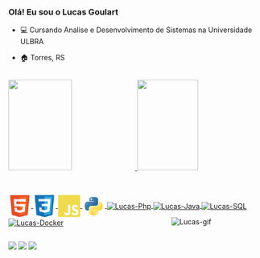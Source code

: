 ### Olá! Eu sou o Lucas Goulart

- 💻 Cursando Analise e Desenvolvimento de Sistemas na Universidade ULBRA
- 🏠 Torres, RS

  ##
<div>
  <a href="https://github.com/LucasGoulart2205">
  <img width="50%" height="180em" src="https://github-readme-stats.vercel.app/api?username=LucasGoulart2205&show_icons=true&theme=tokyonight"/>
  <img width="49%" height="180em" src="https://github-readme-stats.vercel.app/api/top-langs/?username=LucasGoulart2205&layout=compact&langs_count=16&theme=tokyonight"/>
</div>

  ##
<div style="display: inline_block"><br>
  <img align="center" alt="Lucas-HTML" height="45" width="45" src="https://raw.githubusercontent.com/devicons/devicon/master/icons/html5/html5-original.svg">
  <img align="center" alt="Lucas-CSS" height="45" width="45" src="https://raw.githubusercontent.com/devicons/devicon/master/icons/css3/css3-original.svg">
  <img align="center" alt="Lucas-Python" height="45" width="45" src="https://raw.githubusercontent.com/devicons/devicon/master/icons/javascript/javascript-plain.svg">
  <img align="center" alt="Lucas-Python" height="45" width="45" src="https://raw.githubusercontent.com/devicons/devicon/master/icons/python/python-original.svg">
  <img align="center" alt="Lucas-Php" height="45" width="45" src="https://cdn.jsdelivr.net/gh/devicons/devicon/icons/php/php-original.svg">
  <img align="center" alt="Lucas-Java" height="50" width="50" src="https://cdn.jsdelivr.net/gh/devicons/devicon/icons/java/java-original-wordmark.svg">
  <img align="center" alt="Lucas-SQL" height="50" width="50" src="https://cdn.jsdelivr.net/gh/devicons/devicon/icons/mysql/mysql-original-wordmark.svg">
  <img align="center" alt="Lucas-Docker" height="50" width="50" src="https://cdn.jsdelivr.net/gh/devicons/devicon/icons/docker/docker-original-wordmark.svg">
  <img align="right" alt="Lucas-gif" height="150" width="180" src="https://res.cloudinary.com/jerrick/image/upload/v1548358184/i8uj1f1dquu5dc6rzkgs.gif">
</div>

 ##
 <div>
  <a href="https://www.instagram.com/ghoulartzzz/" target="_blank"><img src="https://img.shields.io/badge/-Instagram-%23E4405F?style=for-the-badge&logo=instagram&logoColor=white" target="_blank"></a>
  <a href = "mailto:LucasGoulart7878@gmail.com"><img src="https://img.shields.io/badge/Gmail-D14836?style=for-the-badge&logo=gmail&logoColor=white" target="_blank"></a>
  <a href="https://www.linkedin.com/in/lucas-goulart-297317249/" target="_blank"><img src="https://img.shields.io/badge/-LinkedIn-%230077B5?style=for-the-badge&logo=linkedin&logoColor=white" target="_blank"> </a>   
</div>
